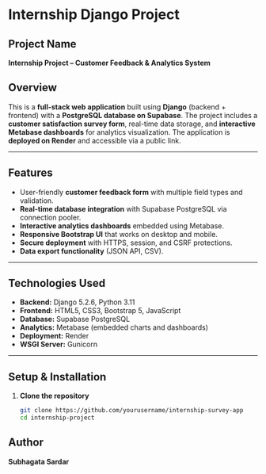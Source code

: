 # Internship Django Project

## Project Name

**Internship Project – Customer Feedback & Analytics System**

## Overview

This is a **full-stack web application** built using **Django** (backend + frontend) with a **PostgreSQL database on Supabase**. The project includes a **customer satisfaction survey form**, real-time data storage, and **interactive Metabase dashboards** for analytics visualization. The application is **deployed on Render** and accessible via a public link.

---

## Features

* User-friendly **customer feedback form** with multiple field types and validation.
* **Real-time database integration** with Supabase PostgreSQL via connection pooler.
* **Interactive analytics dashboards** embedded using Metabase.
* **Responsive Bootstrap UI** that works on desktop and mobile.
* **Secure deployment** with HTTPS, session, and CSRF protections.
* **Data export functionality** (JSON API, CSV).

---

## Technologies Used

* **Backend:** Django 5.2.6, Python 3.11
* **Frontend:** HTML5, CSS3, Bootstrap 5, JavaScript
* **Database:** Supabase PostgreSQL
* **Analytics:** Metabase (embedded charts and dashboards)
* **Deployment:** Render
* **WSGI Server:** Gunicorn

---

## Setup & Installation

1. **Clone the repository**

   ```bash
   git clone https://github.com/yourusername/internship-survey-app
   cd internship-project


## Author
**Subhagata Sardar**
